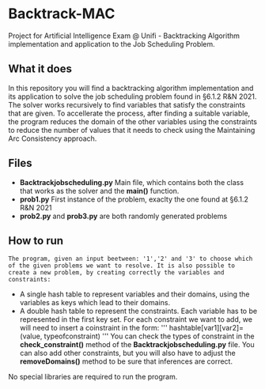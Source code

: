 # Backtrack-MAC
Project for Artificial Intelligence Exam @ Unifi - Backtracking Algorithm implementation and application to the Job Scheduling Problem.
##  What it does
In this repository you will find a backtracking algorithm implementation and its application to solve the job scheduling problem found in §6.1.2 R&N 2021. The solver works recursively to find variables that satisfy the constraints that are given. To accellerate the process, after finding a suitable variable, the program reduces the domain of the other variables using the constraints to reduce the number of values that it needs to check using the Maintaining Arc Consistency approach.
## Files
- **Backtrackjobscheduling.py** Main file, which contains both the class that works as the solver and the **main()** function.
- **prob1.py** First instance of the problem, exaclty the one found at §6.1.2 R&N 2021
- **prob2.py** and **prob3.py** are both randomly generated problems
## How to run
    The program, given an input beetween: '1','2' and '3' to choose which of the given problems we want to resolve. It is also possible to create a new problem, by creating correctly the variables and constraints: 
- A single hash table to represent variables and their domains, using the variables as keys which lead to their domains.
- A double hash table to represent the constraints. Each variable has to be represented in the first key set. For each constraint we want to add, we will need to insert a coinstraint in the form:
'''
hashtable[var1][var2]=(value, typeofconstraint)
'''
You can check the types of constraint in the  **check_constraint()** method of the **Backtrackjobscheduling.py** file. You can also add other constraints, but you will also have to adjust the **removeDomains()** method to be sure that inferences are correct.

No special libraries are required to run the program.